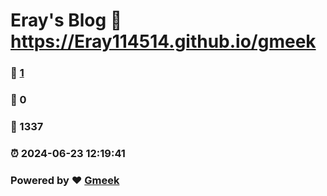 # Eray's Blog :link: https://Eray114514.github.io/gmeek 
### :page_facing_up: [1](https://Eray114514.github.io/gmeek/tag.html) 
### :speech_balloon: 0 
### :hibiscus: 1337 
### :alarm_clock: 2024-06-23 12:19:41 
### Powered by :heart: [Gmeek](https://github.com/Meekdai/Gmeek)
